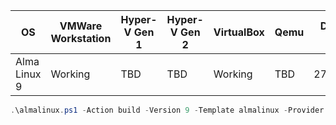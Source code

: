 | OS                      | VMWare Workstation | Hyper-V Gen 1 | Hyper-V Gen 2 | VirtualBox      | Qemu    | Date Last Tested | Avg Build Time |
|-------------------------|--------------------|---------------|---------------|-----------------|---------|------------------|----------------|
| Alma Linux 9            | Working            | TBD           | TBD           | Working         | TBD     | 27/12/2023       | 15 - 30 mins   |

```powershell
.\almalinux.ps1 -Action build -Version 9 -Template almalinux -Provider virtualbox-iso
```